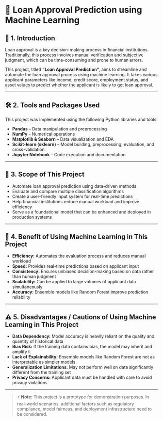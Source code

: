 # 🏦 Loan Approval Prediction using Machine Learning

## 📌 1. Introduction

Loan approval is a key decision-making process in financial institutions. Traditionally, this process involves manual verification and subjective judgment, which can be time-consuming and prone to human errors.

This project, titled **"Loan Approval Prediction"**, aims to streamline and automate the loan approval process using machine learning. It takes various applicant parameters like income, credit score, employment status, and asset values to predict whether the applicant is likely to get loan approval.

---

## 🛠️ 2. Tools and Packages Used

This project was implemented using the following Python libraries and tools:

- **Pandas** – Data manipulation and preprocessing
- **NumPy** – Numerical operations
- **Matplotlib & Seaborn** – Data visualization and EDA
- **Scikit-learn (sklearn)** – Model building, preprocessing, evaluation, and cross-validation
- **Jupyter Notebook** – Code execution and documentation

---

## 🎯 3. Scope of This Project

- Automate loan approval prediction using data-driven methods
- Evaluate and compare multiple classification algorithms
- Create a user-friendly input system for real-time predictions
- Help financial institutions reduce manual workload and improve efficiency
- Serve as a foundational model that can be enhanced and deployed in production systems

---

## 🤖 4. Benefit of Using Machine Learning in This Project

- **Efficiency:** Automates the evaluation process and reduces manual workload
- **Speed:** Provides real-time predictions based on applicant input
- **Consistency:** Ensures unbiased decision-making based on data rather than human judgment
- **Scalability:** Can be applied to large volumes of applicant data simultaneously
- **Accuracy:** Ensemble models like Random Forest improve prediction reliability

---

## ⚠️ 5. Disadvantages / Cautions of Using Machine Learning in This Project

- **Data Dependency:** Model accuracy is heavily reliant on the quality and quantity of historical data
- **Bias Risk:** If the training data contains bias, the model may inherit and amplify it
- **Lack of Explainability:** Ensemble models like Random Forest are not as interpretable as simpler models
- **Generalization Limitations:** May not perform well on data significantly different from the training set
- **Privacy Concerns:** Applicant data must be handled with care to avoid privacy violations

---

> ⚡ **Note:** This project is a prototype for demonstration purposes. In real-world scenarios, additional factors such as regulatory compliance, model fairness, and deployment infrastructure need to be considered.
